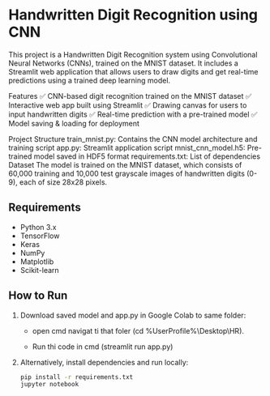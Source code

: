 # Handwritten Digit Recognition using CNN

This project is a Handwritten Digit Recognition system using Convolutional Neural Networks (CNNs), trained on the MNIST dataset. It includes a Streamlit web application that allows users to draw digits and get real-time predictions using a trained deep learning model.

Features
✅ CNN-based digit recognition trained on the MNIST dataset
✅ Interactive web app built using Streamlit
✅ Drawing canvas for users to input handwritten digits
✅ Real-time prediction with a pre-trained model
✅ Model saving & loading for deployment

Project Structure
train_mnist.py: Contains the CNN model architecture and training script
app.py: Streamlit application script
mnist_cnn_model.h5: Pre-trained model saved in HDF5 format
requirements.txt: List of dependencies
Dataset
The model is trained on the MNIST dataset, which consists of 60,000 training and 10,000 test grayscale images of handwritten digits (0-9), each of size 28x28 pixels.
## Requirements
- Python 3.x
- TensorFlow
- Keras
- NumPy
- Matplotlib
- Scikit-learn

## How to Run
1. Download saved model and app.py  in Google Colab to same folder:
   - open cmd navigat ti that foler (cd %UserProfile%\Desktop\HR).
   
   - Run thi code in cmd (streamlit run app.py)
2. Alternatively, install dependencies and run locally:
   ```bash
   pip install -r requirements.txt
   jupyter notebook
